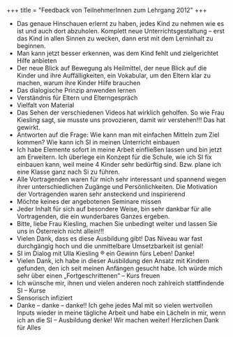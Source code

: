 +++
title = "Feedback von TeilnehmerInnen zum Lehrgang 2012"
+++

- Das genaue Hinschauen erlernt zu haben, jedes Kind zu nehmen wie es ist und auch dort abzuholen. Komplett neue Unterrichtsgestaltung – erst das Kind in allen Sinnen zu wecken, dann erst mit dem Lerninhalt zu beginnen.
- Man kann jetzt besser erkennen, was dem Kind fehlt und zielgerichtet Hilfe anbieten
- Der neue Blick auf Bewegung als Heilmittel, der neue Blick auf die Kinder und ihre Auffälligkeiten, ein Vokabular, um den Eltern klar zu machen, warum ihre Kinder Hilfe brauchen
- Das dialogische Prinzip anwenden lernen
- Verständnis für Eltern und Elterngespräch
- Vielfalt von Material
- Das Sehen der verschiedenen Videos hat wirklich geholfen. So wie Frau Kiesling sagt, sie musste uns provozieren, damit wir verstehen!!! Das hat gewirkt.
- Antworten auf die Frage: Wie kann man mit einfachen Mitteln zum Ziel kommen? Wie kann ich SI in meinen Unterricht einbauen
- Ich habe Elemente sofort in meine Arbeit einfließen lassen und bin jetzt am Erweitern. Ich überlege ein Konzept für die Schule, wie ich SI fix einbauen kann, weil meine 4 Kinder sehr bedürftig sind. Bzw. plane ich eine Klasse ganz nach Si zu führen.
- Alle Vortragenden waren für mich sehr interessant und spannend wegen ihrer unterschiedlichen Zugänge und Persönlichkeiten. Die Motivation der Vortragenden waren sehr ansteckend und inspirierend
- Möchte keines der angebotenen Seminare missen
- Jeder Inhalt für sich auf besondere Weise, bin sehr dankbar für alle Vortragenden, die ein wunderbares Ganzes ergeben.
- Bitte, liebe Frau Kiesling, machen Sie unbedingt weiter und lassen Sie uns in Österreich nicht allein!!!
- Vielen Dank, dass es diese Ausbildung gibt! Das Niveau war fast durchgängig hoch und die unmittelbare Umsetzbarkeit ist genial!
- SI im Dialog mit Ulla Kiesling ® ein Gewinn fürs Leben! Danke!
- Vielen Dank, ich habe in dieser Ausbildung den Ansatz mit Kindern gefunden, den ich seit meinen Anfängen gesucht habe. Ich würde mich sehr über einen „Fortgeschrittenen“ – Kurs freuen
- Ich wünsche mir, ihnen und vielen anderen noch zahlreich stattfindende SI – Kurse
- Sensorisch infiziert
- Danke – danke – danke!! Ich gehe jedes Mal mit so vielen wertvollen Inputs wieder in meine tägliche Arbeit und habe ein Lächeln in mir, wenn ich an die SI – Ausbildung denke! Wir machen weiter! Herzlichen Dank für Alles
